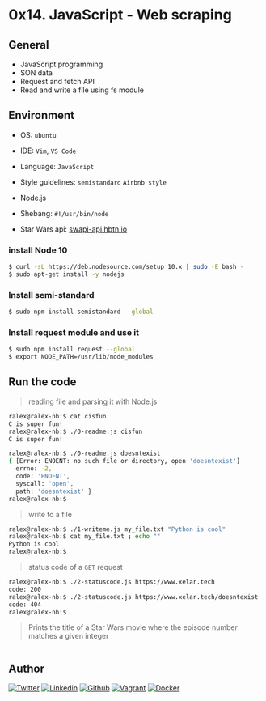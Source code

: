 # 0x14. JavaScript - Web scraping

## General


* JavaScript programming
* SON data
* Request and fetch API
* Read and write a file using fs module

## Environment

* OS: ``ubuntu``
* IDE: ``Vim``, ``VS Code``
* Language: ``JavaScript``
* Style guidelines: ``semistandard`` ``Airbnb style``
* Node.js

* Shebang: ``#!/usr/bin/node``
* Star Wars api: [swapi-api.hbtn.io](https://swapi-api.hbtn.io/)

### install Node 10

```bash
$ curl -sL https://deb.nodesource.com/setup_10.x | sudo -E bash -
$ sudo apt-get install -y nodejs
```

### Install semi-standard

```bash
$ sudo npm install semistandard --global
```

### Install request module and use it

```bash
$ sudo npm install request --global
$ export NODE_PATH=/usr/lib/node_modules
```

## Run the code

> reading file and parsing it with Node.js

```bash
ralex@ralex-nb:$ cat cisfun
C is super fun!
ralex@ralex-nb:$ ./0-readme.js cisfun
C is super fun!

ralex@ralex-nb:$ ./0-readme.js doesntexist
{ [Error: ENOENT: no such file or directory, open 'doesntexist']
  errno: -2,
  code: 'ENOENT',
  syscall: 'open',
  path: 'doesntexist' }
ralex@ralex-nb:$
```

> write to a file

```bash
ralex@ralex-nb:$ ./1-writeme.js my_file.txt "Python is cool"
ralex@ralex-nb:$ cat my_file.txt ; echo ""
Python is cool
ralex@ralex-nb:$
```

> status code of a ``GET`` request

```bash
ralex@ralex-nb:$ ./2-statuscode.js https://www.xelar.tech
code: 200
ralex@ralex-nb:$ ./2-statuscode.js https://www.xelar.tech/doesntexist
code: 404
ralex@ralex-nb:$
```

> Prints the title of a Star Wars movie where the episode number matches a given integer


```bash

```

## Author
<!-- twitter -->
[![Twitter](https://img.shields.io/twitter/follow/ralex_uy?style=social)](https://twitter.com/ralex_uy) <!-- linkedin --> [![Linkedin](https://img.shields.io/badge/LinkedIn-+26K-blue?style=social&logo=linkedin)](https://www.linkedin.com/in/ronald-rivero/) <!-- github --> [![Github](https://img.shields.io/github/followers/ralexrivero?style=social)](https://github.com/ralexrivero/) <!-- vagrant --> [![Vagrant](https://img.shields.io/static/v1?label=&message=Vagrant%20Profile&color=1868F2&logo=vagrant&labelColor=2F333A)](https://app.vagrantup.com/ralexrivero) <!-- docker --> [![Docker](https://img.shields.io/static/v1?label=&message=Docker%20Profile&color=2496ED&logo=Docker&labelColor=2F333A)](https://hub.docker.com/u/ralexrivero)